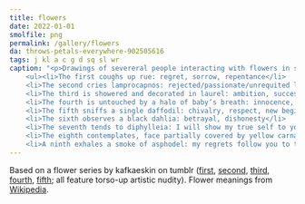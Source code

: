 ```yaml
---
title: flowers
date: 2022-01-01
smolfile: png
permalink: /gallery/flowers
da: throws-petals-everywhere-902505616
tags: j kl a c g d sq sl wr
caption: "<p>Drawings of severeral people interacting with flowers in some way.</p>
	<ul><li>The first coughs up rue: regret, sorrow, repentance</li>
	<li>The second cries lamprocapnos: rejected/passionate/unrequited love</li>
	<li>The third is showered and decorated in laurel: ambition, success, renown</li>
	<li>The fourth is untouched by a halo of baby’s breath: innocence, purity of heart</li>
	<li>The fifth sniffs a single daffodil: chivalry, respect, new beginnings</li>
	<li>The sixth observes a black dahlia: betrayal, dishonesty</li>
	<li>The seventh tends to diphylleia: I will show my true self to you, clarity, honesty</li>
	<li>The eighth contemplates, face partially covered by yellow carnation: rejection, disdain, disappointment</li>
	<li>A ninth exhales a smoke of asphodel: my regrets follow you to the grave. (The petals float up, intermingling with rue.)</li></ul>"
---
```

Based on a flower series by kafkaeskin on tumblr (<a href="https://kafkaeskin.tumblr.com/post/167842318101/so-i-wanted-to-draw-butters-with-sunflowers-again" class="ext">first</a>, <a href="https://kafkaeskin.tumblr.com/post/168134036461/consistent-artstyle-what-is-this-but-aanywayas" class="ext">second</a>, <a href="https://kafkaeskin.tumblr.com/post/169368794051/phewww-i-hope-you-all-had-nice-holidays-if-you" class="ext">third</a>, <a href="https://kafkaeskin.tumblr.com/post/170047494086/heres-some-edgy-goth-kids-and-bradley-i" class="ext">fourth</a>, <a href="https://kafkaeskin.tumblr.com/post/172210888316/the-siblings-edition-i-was-actually-thinking-of" class="ext">fifth</a>; all feature torso-up artistic nudity). Flower meanings from <a href="https://en.wikipedia.org/wiki/Plant_symbolism" class="ext">Wikipedia</a>.